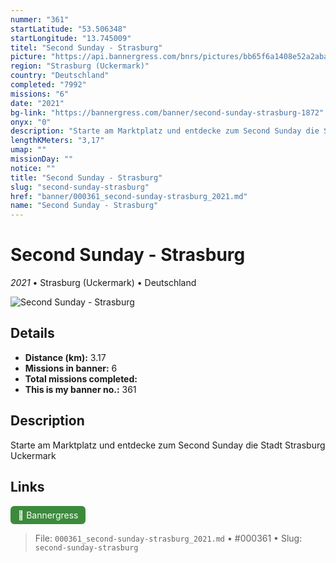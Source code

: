 ```yaml
---
nummer: "361"
startLatitude: "53.506348"
startLongitude: "13.745009"
titel: "Second Sunday - Strasburg"
picture: "https://api.bannergress.com/bnrs/pictures/bb65f6a1408e52a2abac9aaf27650299"
region: "Strasburg (Uckermark)"
country: "Deutschland"
completed: "7992"
missions: "6"
date: "2021"
bg-link: "https://bannergress.com/banner/second-sunday-strasburg-1872"
onyx: "0"
description: "Starte am Marktplatz und entdecke zum Second Sunday die Stadt Strasburg Uckermark"
lengthKMeters: "3,17"
umap: ""
missionDay: ""
notice: ""
title: "Second Sunday - Strasburg"
slug: "second-sunday-strasburg"
href: "banner/000361_second-sunday-strasburg_2021.md"
name: "Second Sunday - Strasburg"
---
```

# Second Sunday - Strasburg

*2021* • Strasburg (Uckermark) • Deutschland

![Second Sunday - Strasburg](https://api.bannergress.com/bnrs/pictures/bb65f6a1408e52a2abac9aaf27650299)



## Details
- **Distance (km):** 3.17
- **Missions in banner:** 6
- **Total missions completed:** 
- **This is my banner no.:** 361



## Description
Starte am Marktplatz und entdecke zum Second Sunday die Stadt Strasburg Uckermark



## Links
<a href="https://bannergress.com/banner/second-sunday-strasburg-1872" target="_blank" style="display:inline-block;margin-right:8px;padding:6px 12px;background:#3c8b3c;color:#fff;text-decoration:none;border-radius:6px;">🔗 Bannergress</a>



> File: `000361_second-sunday-strasburg_2021.md` • #000361 • Slug: `second-sunday-strasburg`
